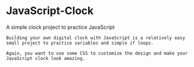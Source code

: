 # JavaScript-Clock
A simple clock project to practice JavaScript

`Building your own digital clock with JavaScript is a relatively easy small project to practice variables and simple if loops.`

`Again, you want to use some CSS to customize the design and make your JavaScript clock look amazing.`
